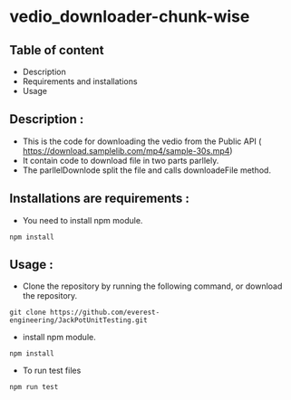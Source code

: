 # vedio_downloader-chunk-wise

## Table of content 
- Description
- Requirements and installations
- Usage
## Description :

- This is the code for downloading the vedio from the Public API ( https://download.samplelib.com/mp4/sample-30s.mp4)
- It contain code to download file in two parts parllely.
- The parllelDownlode split the file and calls downloadeFile method.

## Installations are requirements :
- You need to install npm module.
```
npm install
```
## Usage :
- Clone the repository by running the following command, or download the repository.
```
git clone https://github.com/everest-engineering/JackPotUnitTesting.git
```
- install npm module.
```
npm install
```
- To run test files 
```
npm run test
```
